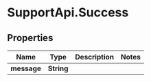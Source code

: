# SupportApi.Success

## Properties

Name | Type | Description | Notes
------------ | ------------- | ------------- | -------------
**message** | **String** |  | 


